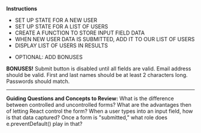 
**Instructions**
- SET UP STATE FOR A NEW USER
- SET UP STATE FOR A LIST OF USERS
- CREATE A FUNCTION TO STORE INPUT FIELD DATA
- WHEN NEW USER DATA IS SUBMITTED, ADD IT TO OUR LIST OF USERS
- DISPLAY LIST OF USERS IN RESULTS
+ OPTIONAL: ADD BONUSES

**BONUSES!**
    Submit button is disabled until all fields are valid.
    Email address should be valid.
    First and last names should be at least 2 characters long.
    Passwords should match.

---
**Guiding Questions and Concepts to Review:**
    What is the difference between controlled and uncontrolled forms?
        What are the advantages then of letting React control the form?
    When a user types into an input field, how is that data captured?
    Once a form is "submitted," what role does e.preventDefault() play in that?
